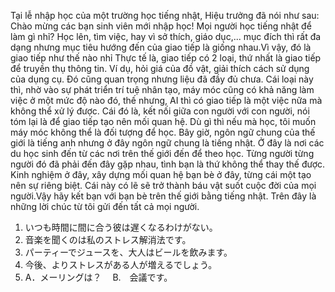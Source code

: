 Tại lễ nhập học của một trường học tiếng nhật, Hiệu trưởng đã nói như sau:
Chào mừng các bạn sinh viên mới nhập học!
Mọi người học tiếng nhật để làm gì nhỉ? Học lên, tìm việc, hay vì sở thích, giáo dục,... mục đích thì rất đa dạng nhưng mục tiêu hướng đến của giao tiếp là giống nhau.Vì vậy, đó là giao tiếp như thế nào nhỉ
Thực tế là, giao tiếp có 2 loại, thứ nhất là giao tiếp để truyền thụ thông tin. Ví dụ, hỏi giá của đồ vật, giải thích cách sử dụng của dụng cụ. Đó cũng quan trọng nhưng liệu đã đầy đủ chưa. Cái loại này thì, nhờ vào sự phát triển trí tuệ nhân tạo, máy móc cũng có khả năng làm việc ở một mức độ nào đó, thế nhưng, AI thì có giao tiếp là một việc nữa mà không thể xử lý được. Cái đó là, kết nối giữa con người với con người, nói tóm lại là để giao tiếp tạo nên mối quan hệ. Dù gì thì nếu mà học, tôi muốn máy móc không thể là đối tượng để học.
Bây giờ, ngôn ngữ chung của thế giới là tiếng anh nhưng ở đây ngôn ngữ chung là tiếng nhật. Ở đây là nơi các du học sinh đến từ các nơi trên thế giới đến để theo học. Từng người từng người đó đã phải đến đây gặp nhau, tình bạn là thứ không thể thay thế được. Kinh nghiệm ở đây, xây dựng mối quan hệ bạn bè ở đây, từng cái một tạo nên sự riêng biệt. Cái này có lẽ sẽ trở thành báu vật suốt cuộc đời của mọi người.Vậy hãy kết bạn với bạn bè trên thế giới bằng tiếng nhật. 
Trên đây là những lời chúc từ tôi gửi đến tất cả mọi người.


1. いつも時間に間に合う彼は遅くなるわけがない。
2. 音楽を聞くのは私のストレス解消法です。
3. パーティーでジュースを、大人はビールを飲みます。
4. 今後、よりストレスがある人が増えるでしょう。
5. A．メーリングは？
	　B.　会議です。